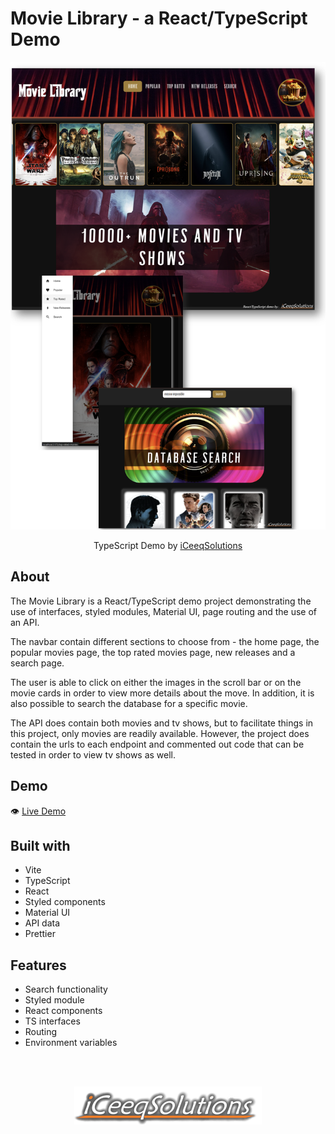 # Movie Library - a React/TypeScript Demo

![](./src/assets/MovieLibrary.png)

<p align="center">
  TypeScript Demo by <a href="https://iceeqsolutions.fi/">iCeeqSolutions</a>
</p>

## About

The Movie Library is a React/TypeScript demo project demonstrating the use of interfaces, styled modules, Material UI, page routing and the use of an API.

The navbar contain different sections to choose from - the home page, the popular movies page, the top rated movies page, new releases and a search page.

The user is able to click on either the images in the scroll bar or on the movie cards in order to view more details about the move. In addition, it is also possible to search the database for a specific movie.

The API does contain both movies and tv shows, but to facilitate things in this project, only movies are readily available. However, the project does contain the urls to each endpoint and commented out code that can be tested in order to view tv shows as well.

## Demo

👁️ [Live Demo](https://)

## Built with

- Vite
- TypeScript
- React
- Styled components
- Material UI
- API data
- Prettier

## Features

- Search functionality
- Styled module
- React components
- TS interfaces
- Routing
- Environment variables

<br/><br/>

<p align="center"><a href="https://iceeqsolutions.fi/"><img height="61px" width="300px" src="./src/assets/iCS_Logo_Light.png"></a></p>
<br/><br/>
